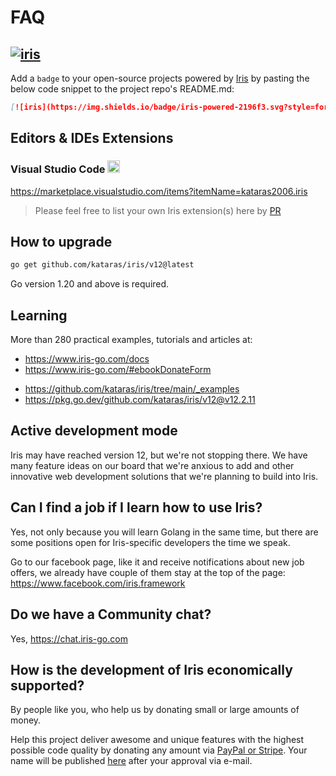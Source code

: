 # FAQ

## [![iris](https://img.shields.io/badge/iris-powered-2196f3.svg?style=for-the-badge)](https://github.com/kataras/iris)

Add a `badge` to your open-source projects powered by [Iris](https://iris-go.com) by pasting the below code snippet to the project repo's README.md:

```md
[![iris](https://img.shields.io/badge/iris-powered-2196f3.svg?style=for-the-badge)](https://github.com/kataras/iris)
```

## Editors & IDEs Extensions

### Visual Studio Code <a href="https://marketplace.visualstudio.com/items?itemName=kataras2006.iris"><img src="https://upload.wikimedia.org/wikipedia/commons/thumb/2/2d/Visual_Studio_Code_1.18_icon.svg/2000px-Visual_Studio_Code_1.18_icon.svg.png" height="20px" width="20px" /></a>

<https://marketplace.visualstudio.com/items?itemName=kataras2006.iris>

> Please feel free to list your own Iris extension(s) here by [PR](https://github.com/kataras/iris/pulls)

## How to upgrade

```sh
go get github.com/kataras/iris/v12@latest
```

Go version 1.20 and above is required.

## Learning

More than 280 practical examples, tutorials and articles at:

- https://www.iris-go.com/docs
- https://www.iris-go.com/#ebookDonateForm
<!-- - https://github.com/kataras/iris/wiki/Starter-kits -->
- https://github.com/kataras/iris/tree/main/_examples
- https://pkg.go.dev/github.com/kataras/iris/v12@v12.2.11

## Active development mode

Iris may have reached version 12, but we're not stopping there. We have many feature ideas on our board that we're anxious to add and other innovative web development solutions that we're planning to build into Iris.

## Can I find a job if I learn how to use Iris?

Yes, not only because you will learn Golang in the same time, but there are some positions
open for Iris-specific developers the time we speak.

Go to our facebook page, like it and receive notifications about new job offers, we already have couple of them stay at the top of the page: https://www.facebook.com/iris.framework

## Do we have a Community chat?

Yes, https://chat.iris-go.com

## How is the development of Iris economically supported?

By people like you, who help us by donating small or large amounts of money.

Help this project deliver awesome and unique features with the highest possible code quality by donating any amount via [PayPal or Stripe](https://iris-go.com/donate). Your name will be published [here](https://www.iris-go.com/#review) after your approval via e-mail.
